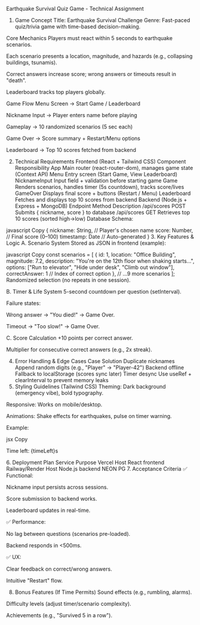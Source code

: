 Earthquake Survival Quiz Game - Technical Assignment
1. Game Concept
Title: Earthquake Survival Challenge
Genre: Fast-paced quiz/trivia game with time-based decision-making.

Core Mechanics
Players must react within 5 seconds to earthquake scenarios.

Each scenario presents a location, magnitude, and hazards (e.g., collapsing buildings, tsunamis).

Correct answers increase score; wrong answers or timeouts result in "death".

Leaderboard tracks top players globally.

Game Flow
Menu Screen → Start Game / Leaderboard

Nickname Input → Player enters name before playing

Gameplay → 10 randomized scenarios (5 sec each)

Game Over → Score summary + Restart/Menu options

Leaderboard → Top 10 scores fetched from backend

2. Technical Requirements
Frontend (React + Tailwind CSS)
Component	Responsibility
App	Main router (react-router-dom), manages game state (Context API)
Menu	Entry screen (Start Game, View Leaderboard)
NicknameInput	Input field + validation before starting game
Game	Renders scenarios, handles timer (5s countdown), tracks score/lives
GameOver	Displays final score + buttons (Restart / Menu)
Leaderboard	Fetches and displays top 10 scores from backend
Backend (Node.js + Express + MongoDB)
Endpoint	Method	Description
/api/scores	POST	Submits { nickname, score } to database
/api/scores	GET	Retrieves top 10 scores (sorted high→low)
Database Schema:

javascript
Copy
{
  nickname: String,  // Player's chosen name
  score: Number,     // Final score (0–100)
  timestamp: Date    // Auto-generated
}
3. Key Features & Logic
A. Scenario System
Stored as JSON in frontend (example):

javascript
Copy
const scenarios = [
  {
    id: 1,
    location: "Office Building",
    magnitude: 7.2,
    description: "You're on the 12th floor when shaking starts...",
    options: ["Run to elevator", "Hide under desk", "Climb out window"],
    correctAnswer: 1 // Index of correct option
  },
  // ...9 more scenarios
];
Randomized selection (no repeats in one session).

B. Timer & Life System
5-second countdown per question (setInterval).

Failure states:

Wrong answer → "You died!" → Game Over.

Timeout → "Too slow!" → Game Over.

C. Score Calculation
+10 points per correct answer.

Multiplier for consecutive correct answers (e.g., 2x streak).

4. Error Handling & Edge Cases
Case	Solution
Duplicate nicknames	Append random digits (e.g., "Player" → "Player-42")
Backend offline	Fallback to localStorage (scores sync later)
Timer desync	Use useRef + clearInterval to prevent memory leaks
5. Styling Guidelines (Tailwind CSS)
Theming: Dark background (emergency vibe), bold typography.

Responsive: Works on mobile/desktop.

Animations: Shake effects for earthquakes, pulse on timer warning.

Example:

jsx
Copy
<div className="bg-gray-900 text-red-500 animate-pulse">
  <p>Time left: {timeLeft}s</p>
</div>
6. Deployment Plan
Service	Purpose
Vercel	Host React frontend
Railway/Render	Host Node.js backend
NEON PG
7. Acceptance Criteria
✅ Functional:

Nickname input persists across sessions.

Score submission to backend works.

Leaderboard updates in real-time.

✅ Performance:

No lag between questions (scenarios pre-loaded).

Backend responds in <500ms.

✅ UX:

Clear feedback on correct/wrong answers.

Intuitive "Restart" flow.

8. Bonus Features (If Time Permits)
Sound effects (e.g., rumbling, alarms).

Difficulty levels (adjust timer/scenario complexity).

Achievements (e.g., "Survived 5 in a row").